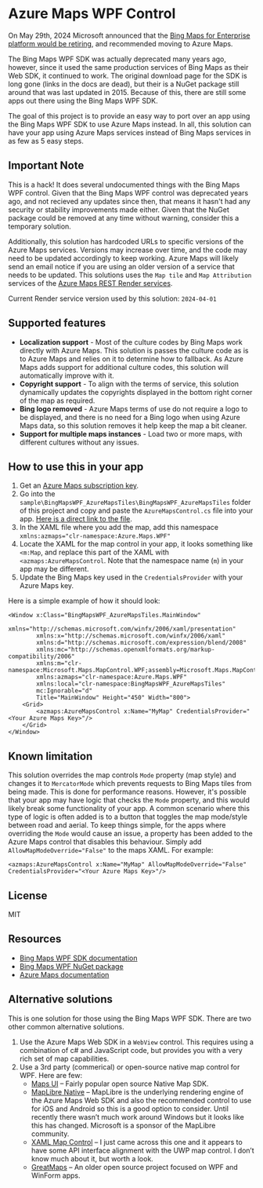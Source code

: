 # Azure Maps WPF Control

On May 29th, 2024 Microsoft announced that the [Bing Maps for Enterprise platform would be retiring](https://www.microsoft.com/en-us/maps/bing-maps/discontinued-services), and recommended moving to Azure Maps. 

The Bing Maps WPF SDK was actually deprecated many years ago, however, since it used the same production services of Bing Maps as their Web SDK, it continued to work. The original download page for the SDK is long gone (links in the docs are dead), but their is a NuGet package still around that was last updated in 2015. Because of this, there are still some apps out there using the Bing Maps WPF SDK. 

The goal of this project is to provide an easy way to port over an app using the Bing Maps WPF SDK to use Azure Maps instead. In all, this solution can have your app using Azure Maps services instead of Bing Maps services in as few as 5 easy steps.

## Important Note

This is a hack! It does several undocumented things with the Bing Maps WPF control. Given that the Bing Maps WPF control was deprecated years ago, and not recieved any updates since then, that means it hasn't had any security or stability improvements made either. Given that the NuGet package could be removed at any time without warning, consider this a temporary solution. 

Additionally, this solution has hardcoded URLs to specific versions of the Azure Maps services. Versions may increase over time, and the code may need to be updated accordingly to keep working. Azure Maps will likely send an email notice if you are using an older version of a service that needs to be updated. This solutions uses the `Map tile` and `Map Attribution` services of the [Azure Maps REST Render services](https://learn.microsoft.com/en-us/rest/api/maps/render).

Current Render service version used by this solution: `2024-04-01`

## Supported features

- **Localization support** - Most of the culture codes by Bing Maps work directly with Azure Maps. This solution is passes the culture code as is to Azure Maps and relies on it to determine how to fallback. As Azure Maps adds support for additional culture codes, this solution will automatically improve with it.
- **Copyright support** - To align with the terms of service, this solution dynamically updates the copyrights displayed in the bottom right corner of the map as required. 
- **Bing logo removed** - Azure Maps terms of use do not require a logo to be displayed, and there is no need for a Bing logo when using Azure Maps data, so this solution removes it help keep the map a bit cleaner.
- **Support for multiple maps instances** - Load two or more maps, with different cultures without any issues. 

## How to use this in your app

1. Get an [Azure Maps subscription key](https://learn.microsoft.com/en-us/azure/azure-maps/how-to-manage-authentication). 
2. Go into the `sample\BingMapsWPF_AzureMapsTiles\BingMapsWPF_AzureMapsTiles` folder of this project and copy and paste the `AzureMapsControl.cs` file into your app. [Here is a direct link to the file](https://github.com/rbrundritt/AzureMapsWPFControl/blob/main/sample/BingMapsWPF_AzureMapsTiles/BingMapsWPF_AzureMapsTiles/AzureMapsControl.cs).
3. In the XAML file where you add the map, add this namespace `xmlns:azmaps="clr-namespace:Azure.Maps.WPF"`
4. Locate the XAML for the map control in your app, it looks something like `<m:Map`, and replace this part of the XAML with `<azmaps:AzureMapsControl`. Note that the namespace name (`m`) in your app may be different.
5. Update the Bing Maps key used in the `CredentialsProvider` with your Azure Maps key.

Here is a simple example of how it should look:

```XAML
<Window x:Class="BingMapsWPF_AzureMapsTiles.MainWindow"
        xmlns="http://schemas.microsoft.com/winfx/2006/xaml/presentation"
        xmlns:x="http://schemas.microsoft.com/winfx/2006/xaml"
        xmlns:d="http://schemas.microsoft.com/expression/blend/2008"
        xmlns:mc="http://schemas.openxmlformats.org/markup-compatibility/2006"
        xmlns:m="clr-namespace:Microsoft.Maps.MapControl.WPF;assembly=Microsoft.Maps.MapControl.WPF"
        xmlns:azmaps="clr-namespace:Azure.Maps.WPF"
        xmlns:local="clr-namespace:BingMapsWPF_AzureMapsTiles"
        mc:Ignorable="d"
        Title="MainWindow" Height="450" Width="800">
    <Grid>
        <azmaps:AzureMapsControl x:Name="MyMap" CredentialsProvider="<Your Azure Maps Key>"/>
    </Grid>
</Window>
```

## Known limitation

This solution overrides the map controls `Mode` property (map style) and changes it to `MercatorMode` which prevents requests to Bing Maps tiles from being made. This is done for performance reasons. However, it's possible that your app may have logic that checks the `Mode` property, and this would likely break some functionality of your app. A common scenario where this type of logic is often added is to a button that toggles the map mode/style between road and aerial. To keep things simple, for the apps where overriding the `Mode` would cause an issue, a property has been added to the Azure Maps control that disables this behaviour. Simply add `AllowMapModeOverride="False"` to the maps XAML. For example:

```xaml
<azmaps:AzureMapsControl x:Name="MyMap" AllowMapModeOverride="False" CredentialsProvider="<Your Azure Maps Key>"/>
```

## License

MIT

## Resources

- [Bing Maps WPF SDK documentation](https://learn.microsoft.com/en-us/previous-versions/bing/wpf-control/hh750210(v%3dmsdn.10))
- [Bing Maps WPF NuGet package](https://www.nuget.org/packages/Microsoft.Maps.MapControl.WPF)
- [Azure Maps documentation](https://learn.microsoft.com/en-us/azure/azure-maps/)

## Alternative solutions

This is one solution for those using the Bing Maps WPF SDK. There are two other common alternative solutions.

1. Use the Azure Maps Web SDK in a `WebView` control. This requires using a combination of c# and JavaScript code, but provides you with a very rich set of map capabilities.
2. Use a 3rd party (commerical) or open-source native map control for WPF. Here are few:
   - [Maps UI](https://github.com/Mapsui/Mapsui) – Fairly popular open source Native Map SDK.
   - [MapLibre Native](https://github.com/maplibre/maplibre-native) – MapLibre is the underlying rendering engine of the Azure Maps Web SDK and also the recommended control to use for iOS and Android so this is a good option to consider. Until recently there wasn’t much work around Windows but it looks like this has changed. Microsoft is a sponsor of the MapLibre community.
   - [XAML Map Control](https://github.com/ClemensFischer/XAML-Map-Control) – I just came across this one and it appears to have some API interface alignment with the UWP map control. I don’t know much about it, but worth a look.
   - [GreatMaps](https://github.com/radioman/greatmaps) – An older open source project focused on WPF and WinForm apps. 
  
